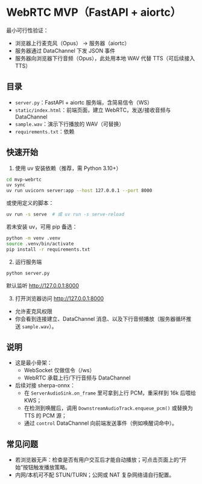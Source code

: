 # WebRTC MVP（FastAPI + aiortc）

最小可行性验证：
- 浏览器上行麦克风（Opus） -> 服务器（aiortc）
- 服务器通过 DataChannel 下发 JSON 事件
- 服务器向浏览器下行音频（Opus），此处用本地 WAV 代替 TTS（可后续接入 TTS）

## 目录
- `server.py`：FastAPI + aiortc 服务端，含简易信令（WS）
- `static/index.html`：前端页面，建立 WebRTC，发送/接收音频与 DataChannel
- `sample.wav`：演示下行播放的 WAV（可替换）
- `requirements.txt`：依赖

## 快速开始
1) 使用 uv 安装依赖（推荐，需 Python 3.10+）
```bash
cd mvp-webrtc
uv sync
uv run uvicorn server:app --host 127.0.0.1 --port 8000
```

或使用定义的脚本：
```bash
uv run -s serve  # 或 uv run -s serve-reload
```

若未安装 uv，可用 pip 备选：
```bash
python -m venv .venv
source .venv/bin/activate
pip install -r requirements.txt
```

2) 运行服务端
```bash
python server.py
```
默认监听 http://127.0.0.1:8000

3) 打开浏览器访问 http://127.0.0.1:8000
- 允许麦克风权限
- 你会看到连接建立、DataChannel 消息、以及下行音频播放（服务器循环推送 `sample.wav`）。

## 说明
- 这是最小骨架：
  - WebSocket 仅做信令（/ws）
  - WebRTC 承载上行/下行音频与 DataChannel
- 后续对接 sherpa-onnx：
  - 在 `ServerAudioSink.on_frame` 里可拿到上行 PCM，重采样到 16k 后喂给 KWS；
  - 在检测到唤醒后，调用 `DownstreamAudioTrack.enqueue_pcm()` 或替换为 TTS 的 PCM 源；
  - 通过 `control` DataChannel 向前端发送事件（例如唤醒词命中）。

## 常见问题
- 若浏览器无声：检查是否有用户交互后才能自动播放；可点击页面上的“开始”按钮触发播放策略。
- 内网/本机可不配 STUN/TURN；公网或 NAT 复杂网络请自行配置。
